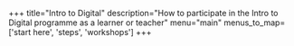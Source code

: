 +++
title="Intro to Digital"
description="How to participate in the Intro to Digital programme as a learner or teacher"
menu="main"
menus_to_map=['start here', 'steps', 'workshops']
+++
